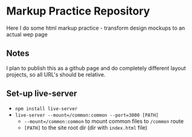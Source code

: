 # Markup Practice Repository

Here I do some html markup practice - transform design mockups to an actual wep page

## Notes

I plan to publish this as a github page and do completely different layout projects, so all URL's should be relative.

## Set-up live-server

- `npm install live-server`
- `live-server --mount=/common:common --port=3000 [PATH]`
	- `--mount=/common:common` to mount common files to `/common` route
	- `[PATH]` to the site root dir (dir with `index.html` file)